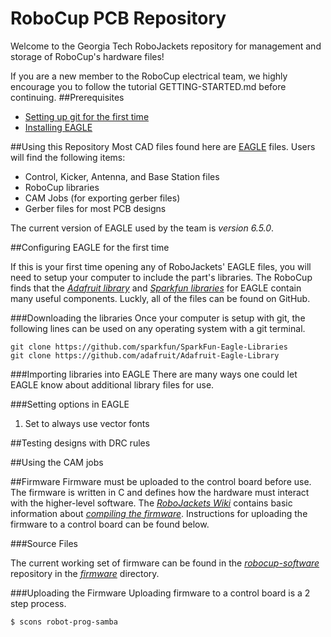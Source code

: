 RoboCup PCB Repository
===========
Welcome to the Georgia Tech RoboJackets repository for management and storage of RoboCup's hardware files!

If you are a new member to the RoboCup electrical team, we highly encourage you to follow the tutorial GETTING-STARTED.md before continuing.
##Prerequisites
- [Setting up git for the first time]()
- [Installing EAGLE]()

##Using this Repository
Most CAD files found here are [EAGLE](http://www.cadsoftusa.com/) files. Users will find the following items:
- Control, Kicker, Antenna, and Base Station files
- RoboCup libraries
- CAM Jobs (for exporting gerber files)
- Gerber files for most PCB designs

The current version of EAGLE used by the team is *version 6.5.0*.

##Configuring EAGLE for the first time

If this is your first time opening any of RoboJackets' EAGLE files, you will need to setup your computer to include the part's libraries. The RoboCup finds that the
*[Adafruit library](https://github.com/adafruit/Adafruit-Eagle-Library)* 
and 
*[Sparkfun libraries](https://github.com/sparkfun/SparkFun-Eagle-Libraries)* for EAGLE contain many useful components. Luckly, all of the files can be found on GitHub.

###Downloading the libraries
Once your computer is setup with git, the following lines can be used on any operating system with a git terminal.

```shell
git clone https://github.com/sparkfun/SparkFun-Eagle-Libraries
git clone https://github.com/adafruit/Adafruit-Eagle-Library
```
###Importing libraries into EAGLE
There are many ways one could let EAGLE know about additional library files for use.

###Setting options in EAGLE
1. Set to always use vector fonts


##Testing designs with DRC rules

##Using the CAM jobs


##Firmware
Firmware must be uploaded to the control board before use. The firmware is written in C and defines how the hardware must interact with the higher-level software. The *[RoboJackets Wiki](http://wiki.robojackets.org)* contains basic information about *[compiling the firmware](http://wiki.robojackets.org/w/RoboCup_Compile_HOWTO)*. Instructions for uploading the firmware to a control board can be found below.

###Source Files

The current working set of firmware can be found in the *[robocup-software](https://github.com/RoboJackets/robocup-software)* repository in the *[firmware](https://github.com/RoboJackets/robocup-software/tree/master/firmware)* directory.

###Uploading the Firmware
Uploading firmware to a control board is a 2 step process.

```shell
$ scons robot-prog-samba
```
